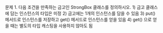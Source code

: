 문제 1. 다음 조건을 만족하는 금고인 StrongBox 클래스를 정의하시오.
    1) 금고 클래스에 담는 인스턴스의 타입은 미정
    2) 금고에는 1개의 인스턴스를 담을 수 있음
    3) put() 메서드로 인스턴스를 저장하고 get() 메서드로 인스턴스를 얻을 있음
    4) get() 으로 얻을 때는 별도의 타입 캐스팅을 사용하지 않아도 됨
